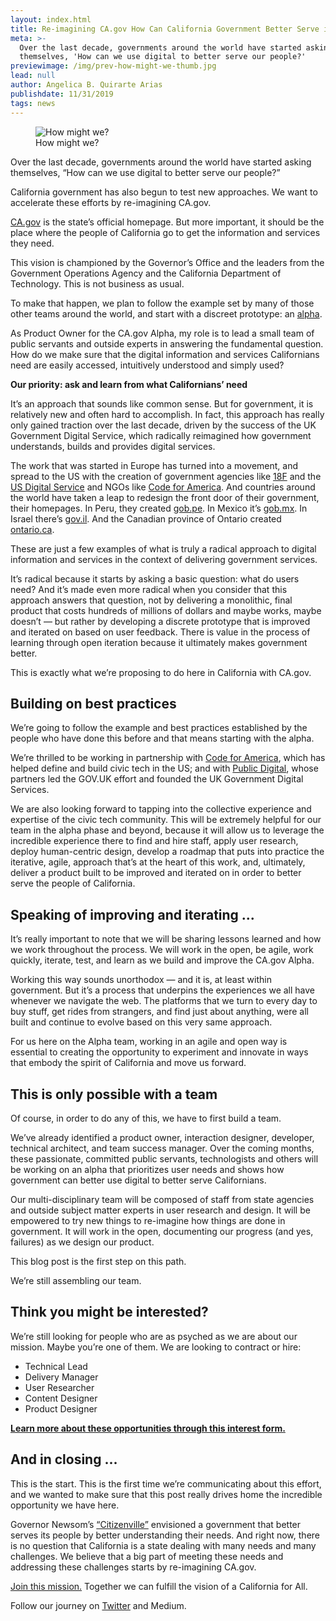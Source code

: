 ```yaml
---
layout: index.html
title: Re-imagining CA.gov How Can California Government Better Serve its People?
meta: >-
  Over the last decade, governments around the world have started asking
  themselves, 'How can we use digital to better serve our people?'
previewimage: /img/prev-how-might-we-thumb.jpg
lead: null
author: Angelica B. Quirarte Arias
publishdate: 11/31/2019
tags: news
---
```

<figure class="figure"><img alt="How might we?" class="" width="" height="" src="/img/how-might-we.jpeg"><figcaption class="figure-caption">How might we?</figcaption></figure>

Over the last decade, governments around the world have started asking themselves, “How can we use digital to better serve our people?”

California government has also begun to test new approaches. We want to accelerate these efforts by re-imagining CA.gov.

[CA.gov](https://www.ca.gov/) is the state’s official homepage. But more important, it should be the place where the people of California go to get the information and services they need.

This vision is championed by the Governor’s Office and the leaders from the Government Operations Agency and the California Department of Technology. This is not business as usual.

To make that happen, we plan to follow the example set by many of those other teams around the world, and start with a discreet prototype: an [alpha](https://www.gov.uk/service-manual/agile-delivery/how-the-alpha-phase-works).

As Product Owner for the CA.gov Alpha, my role is to lead a small team of public servants and outside experts in answering the fundamental question. How do we make sure that the digital information and services Californians need are easily accessed, intuitively understood and simply used?

**Our priority: ask and learn from what Californians’ need**

It’s an approach that sounds like common sense. But for government, it is relatively new and often hard to accomplish. In fact, this approach has really only gained traction over the last decade, driven by the success of the UK Government Digital Service, which radically reimagined how government understands, builds and provides digital services.

The work that was started in Europe has turned into a movement, and spread to the US with the creation of government agencies like [18F](https://18f.gsa.gov/) and the [US Digital Service](https://usds.gov/) and NGOs like [Code for America](https://www.codeforamerica.org/). And countries around the world have taken a leap to redesign the front door of their government, their homepages. In Peru, they created [gob.pe](https://www.gob.pe/). In Mexico it’s [gob.mx](https://www.gob.mx/). In Israel there’s [gov.il](https://www.gov.il/). And the Canadian province of Ontario created [ontario.ca](https://www.ontario.ca/page/government-ontario).

These are just a few examples of what is truly a radical approach to digital information and services in the context of delivering government services.

It’s radical because it starts by asking a basic question: what do users need? And it’s made even more radical when you consider that this approach answers that question, not by delivering a monolithic, final product that costs hundreds of millions of dollars and maybe works, maybe doesn’t — but rather by developing a discrete prototype that is improved and iterated on based on user feedback. There is value in the process of learning through open iteration because it ultimately makes government better.

This is exactly what we’re proposing to do here in California with CA.gov.

## Building on best practices

We’re going to follow the example and best practices established by the people who have done this before and that means starting with the alpha.

We’re thrilled to be working in partnership with [Code for America](https://www.codeforamerica.org/), which has helped define and build civic tech in the US; and with [Public Digital](https://public.digital/), whose partners led the GOV.UK effort and founded the UK Government Digital Services.

We are also looking forward to tapping into the collective experience and expertise of the civic tech community. This will be extremely helpful for our team in the alpha phase and beyond, because it will allow us to leverage the incredible experience there to find and hire staff, apply user research, deploy human-centric design, develop a roadmap that puts into practice the iterative, agile, approach that’s at the heart of this work, and, ultimately, deliver a product built to be improved and iterated on in order to better serve the people of California.

## Speaking of improving and iterating ...

It’s really important to note that we will be sharing lessons learned and how we work throughout the process. We will work in the open, be agile, work quickly, iterate, test, and learn as we build and improve the CA.gov Alpha.

Working this way sounds unorthodox — and it is, at least within government. But it’s a process that underpins the experiences we all have whenever we navigate the web. The platforms that we turn to every day to buy stuff, get rides from strangers, and find just about anything, were all built and continue to evolve based on this very same approach.

For us here on the Alpha team, working in an agile and open way is essential to creating the opportunity to experiment and innovate in ways that embody the spirit of California and move us forward.

## This is only possible with a team

Of course, in order to do any of this, we have to first build a team.

We’ve already identified a product owner, interaction designer, developer, technical architect, and team success manager. Over the coming months, these passionate, committed public servants, technologists and others will be working on an alpha that prioritizes user needs and shows how government can better use digital to better serve Californians.

Our multi-disciplinary team will be composed of staff from state agencies and outside subject matter experts in user research and design. It will be empowered to try new things to re-imagine how things are done in government. It will work in the open, documenting our progress (and yes, failures) as we design our product.

This blog post is the first step on this path.

We’re still assembling our team.

## Think you might be interested?

We’re still looking for people who are as psyched as we are about our mission. Maybe you’re one of them. We are looking to contract or hire:

*   Technical Lead
*   Delivery Manager
*   User Researcher
*   Content Designer
*   Product Designer

**[Learn more about these opportunities through this interest form.](https://govops.forms.fm/interest-form-ca-gov-alpha-team/)**

## And in closing ...

This is the start. This is the first time we’re communicating about this effort, and we wanted to make sure that this post really drives home the incredible opportunity we have here.

Governor Newsom’s [“Citizenville”](https://en.wikipedia.org/wiki/Citizenville%29) envisioned a government that better serves its people by better understanding their needs. And right now, there is no question that California is a state dealing with many needs and many challenges. We believe that a big part of meeting these needs and addressing these challenges starts by re-imagining CA.gov.

[Join this mission.](https://govops.forms.fm/interest-form-ca-gov-alpha-team/forms/7391) Together we can fulfill the vision of a California for All.

Follow our journey on [Twitter](https://twitter.com/CAdotGov) and Medium.
